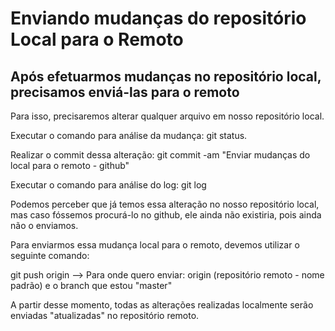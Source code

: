 # Enviando mudanças do repositório Local para o Remoto
## Após efetuarmos mudanças no repositório local, precisamos enviá-las para o remoto

Para isso, precisaremos alterar qualquer arquivo em nosso repositório local.

Executar o comando para análise da mudança: git status.

Realizar o commit dessa alteração: git commit -am "Enviar mudanças do local para o remoto - github"

Executar o comando para análise do log: git log

Podemos perceber que já temos essa alteração no nosso repositório local, mas caso fóssemos procurá-lo no github, ele ainda não existiria, pois ainda não o enviamos.

Para enviarmos essa mudança local para o remoto, devemos utilizar o seguinte comando:

git push origin   --> Para onde quero enviar: origin (repositório remoto - nome padrão) e o branch que estou "master"

A partir desse momento, todas as alterações realizadas localmente serão enviadas "atualizadas" no repositório remoto.


